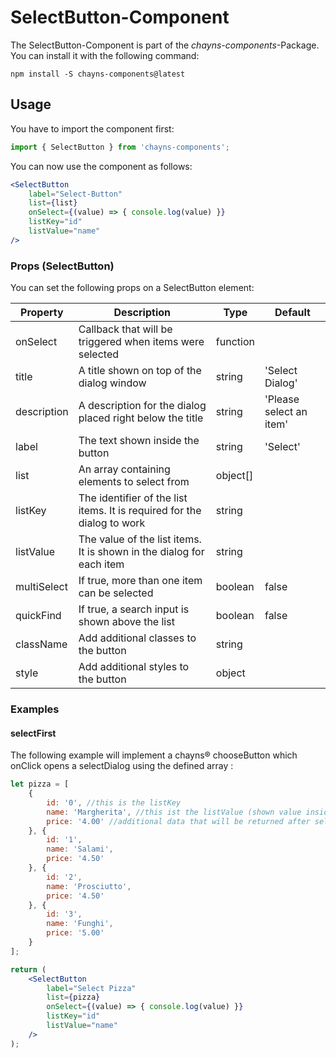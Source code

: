# SelectButton-Component #

The SelectButton-Component is part of the *chayns-components*-Package. You can install it with the following command:

    npm install -S chayns-components@latest


## Usage ##
You have to import the component first:

```jsx
import { SelectButton } from 'chayns-components';
```


You can now use the component as follows:
```jsx
<SelectButton
    label="Select-Button"
    list={list}
    onSelect={(value) => { console.log(value) }}
    listKey="id"
    listValue="name"
/>
```

### Props (SelectButton) ###
You can set the following props on a SelectButton element:

| Property   | Description                                                                                        | Type    | Default |
|------------|-----------------------------------------------------------------------------------------------------|--------|--------------|
| onSelect | Callback that will be triggered when items were selected                                       | function | |
| title | A title shown on top of the dialog window                                                         | string   | 'Select Dialog' |
| description | A description for the dialog placed right below the title                                   | string   | 'Please select an item' |
| label | The text shown inside the button                                                                  | string   | 'Select' |
| list | An array containing elements to select from                                                        | object[] | |
| listKey | The identifier of the list items. It is required for the dialog to work                         | string   | |
| listValue | The value of the list items. It is shown in the dialog for each item                          | string   | |
| multiSelect | If true, more than one item can be selected                                                 | boolean  | false |
| quickFind | If true, a search input is shown above the list                                               | boolean  | false |
| className | Add additional classes to the button                                                          | string   | |
| style     | Add additional styles  to the button                                                          | object   | |

### Examples ###

#### selectFirst ####
The following example will implement a chayns® chooseButton which onClick opens a selectDialog using the defined array :
```jsx
let pizza = [
    {
        id: '0', //this is the listKey
        name: 'Margherita', //this ist the listValue (shown value inside the dialog)
        price: '4.00' //additional data that will be returned after selection
    }, {
        id: '1',
        name: 'Salami',
        price: '4.50'
    }, {
        id: '2',
        name: 'Prosciutto',
        price: '4.50'
    }, {
        id: '3',
        name: 'Funghi',
        price: '5.00'
    }
];

return (
    <SelectButton
        label="Select Pizza"
        list={pizza}
        onSelect={(value) => { console.log(value) }}
        listKey="id"
        listValue="name"
    />
);
```